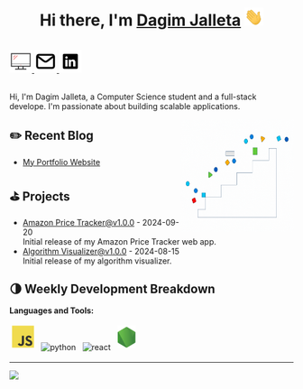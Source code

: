 <h1 align="center">Hi there, I'm <a href="https://github.com/Dagimt1" target="_blank">Dagim Jalleta</a> <img
src="https://github.com/Dagimt1/Dagimt1/raw/main/images/Hi.gif" height="32" /></h1>

<br />

<a href="https://github.com/Dagimt1" alt="Dagim's GitHub" target="_blank">
  <img src="https://github.com/Dagimt1/Dagimt1/raw/main/images/computer.svg" height="40" />
</a>
<a href="mailto:dagimteriessa@gmail.com">
  <img src="https://github.com/Dagimt1/Dagimt1/raw/main/images/email.svg" height="40" />
</a>
<a href="https://leetcode.com/Dagimt1">
  <img src="https://github.com/Dagimt1/Dagimt1/raw/main/images/linkedin.svg" height="40" />
</a>

<br />
<br />

Hi, I'm Dagim Jalleta, a Computer Science student and a full-stack develope. I'm passionate about building scalable applications.

<a href="#"><img align="right" src="https://github.com/Dagimt1/Dagimt1/raw/main/images/banner.gif" width="200" height="200" /></a>

## ✏️ Recent Blog

- <a href='https://dagimjalleta.vercel.app/' target='_blank'>My Portfolio Website</a>

<!-- blog_plugin_start -->

<!-- blog_plugin_end -->

<!-- github_plugin_start -->

## ⛳️ Projects

- <a href='https://algorithm-visualizer-show-case.vercel.app/' target='_blank'>Amazon Price Tracker@v1.0.0</a> - 2024-09-20
  <br/> Initial release of my Amazon Price Tracker web app.
- <a href='https://amazon-scraper-show-case.vercel.app/' target='_blank'>Algorithm Visualizer@v1.0.0</a> - 2024-08-15
  <br/> Initial release of my algorithm visualizer.

<!-- github_plugin_end -->

<!-- wakatime_plugin_start -->

## 🌗 Weekly Development Breakdown

<!-- WakaTime integration showing your coding activity -->

<!-- wakatime_plugin_end -->

**Languages and Tools:**

<p>
<img src="https://github.com/Dagimt1/Dagimt1/raw/main/images/logo-javascript.svg" height="40" style="vertical-align:down; margin:4px" alt="javascript">
<img src="https://github.com/Dagimt1/Dagimt1/raw/main/images/logo-python.svg" height="40" style="vertical-align:down; margin:4px" alt="python">
<img src="https://github.com/Dagimt1/Dagimt1/raw/main/images/logo-react.svg" height="40" style="vertical-align:down; margin:4px" alt="react">
<img src="https://github.com/Dagimt1/Dagimt1/raw/main/images/logo-nodejs.svg" height="40" style="vertical-align:down; margin:4px" alt="nodejs">
</p>

<!-- badge_plugin_start -->

---

<a href="https://github.com/Dagimt1" alt="https://github.com/Dagimt1"><img src="https://img.shields.io/static/v1?style=for-the-badge&label=CREATED%20BY&message=Dagimt1&color=000000">

<!-- badge_plugin_end -->
